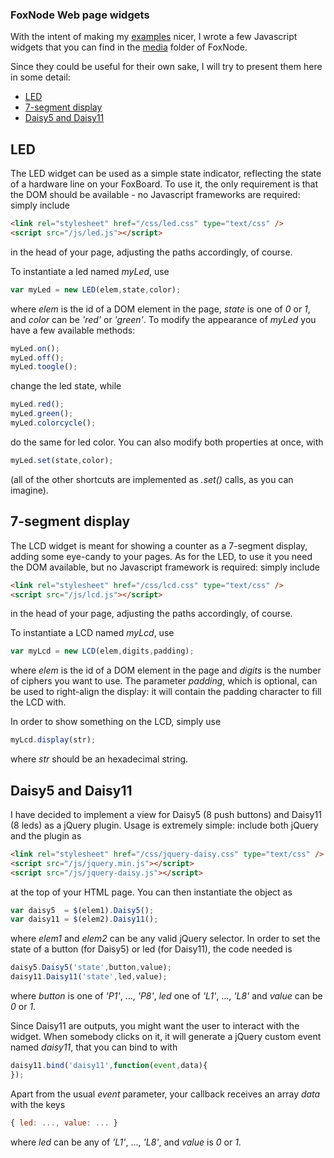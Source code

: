 ### FoxNode Web page widgets ###

With the intent of making my [examples](/ant9000/FoxNode/tree/master/examples/) nicer, I wrote a few Javascript widgets that you can find in the [media](/ant9000/FoxNode/tree/master/media/js) folder of FoxNode. 

Since they could be useful for their own sake, I will try to present them here in some detail:

*  [LED](#led)
*  [7-segment display](#lcd)
*  [Daisy5 and Daisy11](#daisy)

<a name="led">LED</a>
---------------------

The LED widget can be used as a simple state indicator, reflecting the state of a hardware line on your FoxBoard. To use it, the only requirement is that the DOM should be available - no Javascript frameworks are required: simply include

```html
<link rel="stylesheet" href="/css/led.css" type="text/css" />
<script src="/js/led.js"></script>
```

in the head of your page, adjusting the paths accordingly, of course.

To instantiate a led named *myLed*, use

```javascript
var myLed = new LED(elem,state,color);
```

where *elem* is the id of a DOM element in the page, *state* is one of *0* or *1*, and *color* can be *'red'* or *'green'*. To modify the appearance of *myLed* you have a few available methods:


```javascript
myLed.on();
myLed.off();
myLed.toogle();
```

change the led state, while


```javascript
myLed.red();
myLed.green();
myLed.colorcycle();
```

do the same for led color. You can also modify both properties at once, with

```javascript
myLed.set(state,color);
```

(all of the other shortcuts are implemented as *.set()* calls, as you can imagine).


<a name="lcd">7-segment display</a>
-----------------------------------

The LCD widget is meant for showing a counter as a 7-segment display, adding some eye-candy to your pages. As for the LED, to use it you need the DOM available, but no Javascript framework is required: simply include

```html
<link rel="stylesheet" href="/css/lcd.css" type="text/css" />
<script src="/js/lcd.js"></script>
```

in the head of your page, adjusting the paths accordingly, of course.

To instantiate a LCD named *myLcd*, use

```javascript
var myLcd = new LCD(elem,digits,padding);
```

where *elem* is the id of a DOM element in the page and *digits* is the number of ciphers you want to use. The parameter *padding*, which is optional, can be used to right-align the display: it will contain the padding character to fill the LCD with.

In order to show something on the LCD, simply use

```javascript
myLcd.display(str);
```

where *str* should be an hexadecimal string.


<a name="daisy">Daisy5 and Daisy11</a>
--------------------------------------

I have decided to implement a view for Daisy5 (8 push buttons) and Daisy11 (8 leds) as a jQuery plugin. Usage is extremely simple:
include both jQuery and the plugin as

```html
<link rel="stylesheet" href="/css/jquery-daisy.css" type="text/css" />
<script src="/js/jquery.min.js"></script>
<script src="/js/jquery-daisy.js"></script>
```

at the top of your HTML page. You can then instantiate the object as

```javascript
var daisy5  = $(elem1).Daisy5();
var daisy11 = $(elem2).Daisy11();
```

where *elem1* and *elem2* can be any valid jQuery selector. In order to set the state of a button (for Daisy5) or led (for Daisy11), the code needed is

```javascript
daisy5.Daisy5('state',button,value);
daisy11.Daisy11('state',led,value);
```

where *button* is one of *'P1'*, ..., *'P8'*, *led* one of *'L1'*, ..., *'L8'* and *value* can be *0* or *1*.

Since Daisy11 are outputs, you might want the user to interact with the widget. When somebody clicks on it, it will generate a jQuery custom event named *daisy11*, that you can bind to with

```javascript
daisy11.bind('daisy11',function(event,data){ 
});
```

Apart from the usual *event* parameter, your callback receives an array *data* with the keys

```javascript
{ led: ..., value: ... }
```

where *led* can be any of *'L1'*, ..., *'L8'*, and *value* is *0* or *1*.
